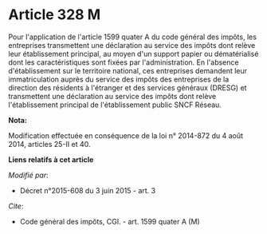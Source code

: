 # Article 328 M

Pour l'application de l'article 1599 quater A du code général des impôts, les entreprises transmettent une déclaration au
service des impôts dont relève leur établissement principal, au moyen d'un support papier ou dématérialisé dont les
caractéristiques sont fixées par l'administration. En l'absence d'établissement sur le territoire national, ces entreprises
demandent leur immatriculation auprès du service des impôts des entreprises de la direction des résidents à l'étranger et des
services généraux (DRESG) et transmettent une déclaration au service des impôts dont relève l'établissement principal de
l'établissement public SNCF Réseau.

**Nota:**

Modification effectuée en conséquence de la loi n° 2014-872 du 4 août 2014, articles 25-II et 40.

**Liens relatifs à cet article**

_Modifié par_:

  - Décret n°2015-608 du 3 juin 2015 - art. 3

_Cite_:

  - Code général des impôts, CGI. - art. 1599 quater A (M)
